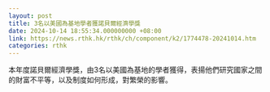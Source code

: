 ```yaml
---
layout: post
title: 3名以美國為基地學者獲諾貝爾經濟學獎
date: 2024-10-14 18:55:34.000000000 +08:00
link: https://news.rthk.hk/rthk/ch/component/k2/1774478-20241014.htm
categories: rthk
---
```


本年度諾貝爾經濟學獎，由3名以美國為基地的學者獲得，表揚他們研究國家之間的財富不平等，以及制度如何形成，對繁榮的影響。
